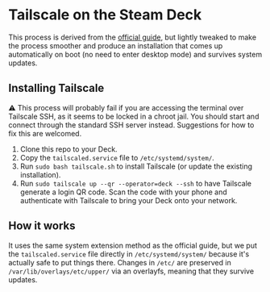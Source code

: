 # Tailscale on the Steam Deck

This process is derived from the [official guide][official-guide], but lightly
tweaked to make the process smoother and produce an installation that comes up
automatically on boot (no need to enter desktop mode) and survives system
updates.

## Installing Tailscale

⚠️ This process will probably fail if you are accessing the terminal over
Tailscale SSH, as it seems to be locked in a chroot jail. You should start and
connect through the standard SSH server instead. Suggestions for how to fix this
are welcomed.

1. Clone this repo to your Deck.
2. Copy the `tailscaled.service` file to `/etc/systemd/system/`.
3. Run `sudo bash tailscale.sh` to install Tailscale (or update the existing
   installation).
4. Run `sudo tailscale up --qr --operator=deck --ssh` to have Tailscale generate
   a login QR code. Scan the code with your phone and authenticate with
   Tailscale to bring your Deck onto your network.

## How it works

It uses the same system extension method as the official guide, but we put the
`tailscaled.service` file directly in `/etc/systemd/system/` because it's
actually safe to put things there. Changes in `/etc/` are preserved in
`/var/lib/overlays/etc/upper/` via an overlayfs, meaning that they survive
updates.

[official-guide]: https://tailscale.com/blog/steam-deck/
